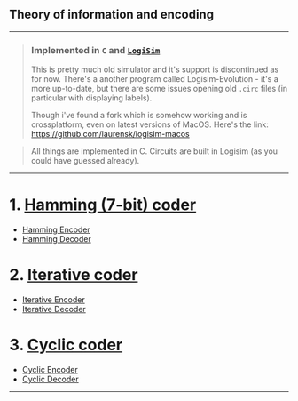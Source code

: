 ## Theory of information and encoding

---
> ### Implemented in `C` and [`LogiSim`](http://www.cburch.com/logisim/)
> This is pretty much old simulator and it's support is discontinued as for now.
> There's a another program called Logisim-Evolution - it's a more up-to-date, but there are some issues opening old `.circ` files (in particular with displaying labels).
>
> Though i've found a fork which is somehow working and is crossplatform, even on latest versions of MacOS.
> Here's the link: https://github.com/laurensk/logisim-macos

> All things are implemented in C.
> Circuits are built in Logisim (as you could have guessed already).

---
# 1. [Hamming (7-bit) coder](./hamming)
- [ Hamming Encoder ](https://github.com/verityafter/theofi/blob/master/hamming/encoder.c)
- [ Hamming Decoder ](https://github.com/verityafter/theofi/blob/master/hamming/decoder.c)

# 2. [Iterative coder](./iterative)
- [ Iterative Encoder ](https://github.com/verityafter/theofi/blob/master/iterative/decoder.c)
- [ Iterative Decoder ](https://github.com/verityafter/theofi/blob/master/iterative/decoder.c)

# 3. [Cyclic coder](./cyclic)
- [ Cyclic Encoder ](https://github.com/verityafter/theofi/blob/master/cyclic/decoder.c)
- [ Cyclic Decoder ](https://github.com/verityafter/theofi/blob/master/cyclic/decoder.c)

---
